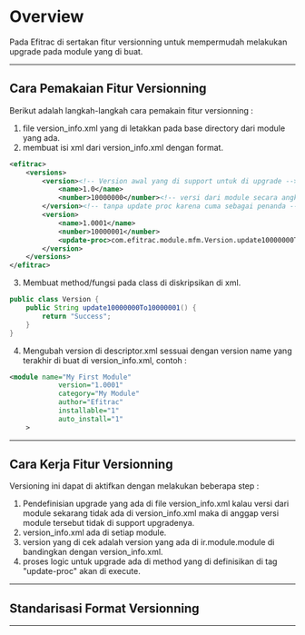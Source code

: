 # Overview
Pada Efitrac di sertakan fitur versionning untuk mempermudah melakukan upgrade pada module yang di buat. 


---
## Cara Pemakaian Fitur Versionning
Berikut adalah langkah-langkah cara pemakain fitur versionning :

1. file version_info.xml yang di letakkan pada base directory dari module yang ada.
2. membuat isi xml dari version_info.xml dengan format.

```xml
<efitrac>
    <versions>
        <version><!-- Version awal yang di support untuk di upgrade -->
            <name>1.0</name>
            <number>10000000</number><!-- versi dari module secara angka -->
        </version><!-- tanpa update proc karena cuma sebagai penanda -->
        <version>
            <name>1.0001</name>
            <number>10000001</number>
            <update-proc>com.efitrac.module.mfm.Version.update10000000To10000001</update-proc>
        </version>
    </versions>
</efitrac>
```

3. Membuat method/fungsi pada class di diskripsikan di xml.

```java
public class Version {
    public String update10000000To10000001() {
        return "Success";
    }
}
```

4. Mengubah version di descriptor.xml sessuai dengan version name yang terakhir di buat di version_info.xml, contoh :

```xml
<module name="My First Module"
            version="1.0001"
            category="My Module"
            author="Efitrac"
            installable="1"
            auto_install="1"
    >
```



---
## Cara Kerja Fitur Versionning
Versioning ini dapat di aktifkan dengan melakukan beberapa step :

1. Pendefinisian upgrade yang ada di file version_info.xml
kalau versi dari module sekarang tidak ada di version_info.xml maka di anggap versi module tersebut tidak di support upgradenya.
2. version_info.xml ada di setiap module.
3. version yang di cek adalah version yang ada di ir.module.module di bandingkan dengan version_info.xml.
4. proses logic untuk upgrade ada di method yang di definisikan di tag
"update-proc" akan di execute.

---
## Standarisasi Format Versionning

---
